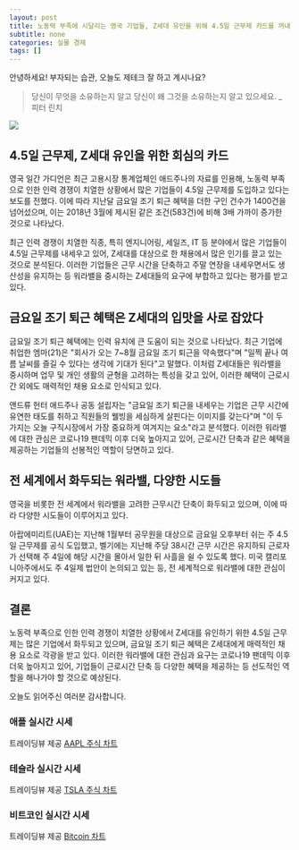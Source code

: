 ```yaml
---
layout: post
title: 노동력 부족에 시달리는 영국 기업들, Z세대 유인을 위해 4.5일 근무제 카드를 꺼내 들다
subtitle: none
categories: 실물 경제
tags: []
---
```


안녕하세요! 부자되는 습관, 오늘도 제테크 잘 하고 계시나요?

> 당신이 무엇을 소유하는지 알고 당신이 왜 그것을 소유하는지 알고 있으세요. _ 피터 린치






![](https://source.unsplash.com/800x450/?luxury)

##  4.5일 근무제, Z세대 유인을 위한 회심의 카드

영국 일간 가디언은 최근 고용시장 통계업체인 애드주나의 자료를 인용해, 노동력 부족으로 인한 인력 경쟁이 치열한 상황에서 많은 기업들이 4.5일 근무제를 도입하고 있다는 보도를 전했다. 이에 따라 지난달 금요일 조기 퇴근 혜택을 더한 구인 건수가 1400건을 넘어섰으며, 이는 2018년 3월에 제시된 같은 조건(583건)에 비해 3배 가까이 증가한 것으로 나타났다.

최근 인력 경쟁이 치열한 직종, 특히 엔지니어링, 세일즈, IT 등 분야에서 많은 기업들이 4.5일 근무제를 내세우고 있어, Z세대를 대상으로 한 채용에서 많은 인기를 끌고 있는 것으로 분석된다. 이러한 기업들은 근무 시간을 단축하고 주말 연장을 내세우면서도 생산성을 유지하는 등 워라밸을 중시하는 Z세대들의 요구에 부합하고 있다는 평가를 받고 있다.

## 금요일 조기 퇴근 혜택은 Z세대의 입맛을 사로 잡았다

금요일 조기 퇴근 혜택에는 인력 유치에 큰 도움이 되는 것으로 나타났다. 최근 기업에 취업한 엠마(21)은 "회사가 오는 7~8월 금요일 조기 퇴근을 약속했다"며 "일찍 끝나 여름 날씨를 즐길 수 있다는 생각에 기대가 된다"고 말했다. 이처럼 Z세대들은 워라밸을 중시하며 업무 및 개인 생활의 균형을 고려하는 특성을 갖고 있어, 이러한 혜택이 근로시간 외에도 매력적인 채용 요소로 인식되고 있다.

앤드류 헌터 애드주나 공동 설립자는 "금요일 조기 퇴근을 내세우는 기업은 근무 시간에 유연한 태도를 취하고 직원들의 웰빙을 세심하게 살핀다는 이미지를 갖는다"며 "이 두 가지는 오늘 구직시장에서 가장 중요하게 여겨지는 요소"라고 분석했다. 이러한 워라밸에 대한 관심은 코로나19 팬데믹 이후 더욱 높아지고 있어, 근로시간 단축과 같은 혜택을 제공하는 기업들의 선봉적인 역할이 당면하고 있다.

## 전 세계에서 화두되는 워라밸, 다양한 시도들

영국을 비롯한 전 세계에서 워라밸을 고려한 근무시간 단축이 화두되고 있으며, 이에 따라 다양한 시도들이 이루어지고 있다.

아랍에미리트(UAE)는 지난해 1월부터 공무원을 대상으로 금요일 오후부터 쉬는 주 4.5일 근무제를 공식 도입했고, 벨기에는 지난해 주당 38시간 근무 시간은 유지하되 근로자가 선택해 주 4일에 해당 시간을 몰아서 일한 뒤 사흘을 쉴 수 있도록 했다. 미국 캘리포니아주에서도 주 4일제 법안이 논의되고 있는 등, 전 세계적으로 워라밸에 대한 관심이 커지고 있다.

## 결론

노동력 부족으로 인한 인력 경쟁이 치열한 상황에서 Z세대를 유인하기 위한 4.5일 근무제는 많은 기업에서 화두되고 있으며, 금요일 조기 퇴근 혜택은 Z세대에게 매력적인 채용 요소로 각광을 받고 있다. 이러한 워라밸에 대한 관심과 요구는 코로나19 팬데믹 이후 더욱 높아지고 있어, 기업들이 근로시간 단축 등 다양한 혜택을 제공하는 등 선도적인 역할을 해나가야 할 것으로 예상된다.

오늘도 읽어주신 여러분 감사합니다.

### 애플 실시간 시세


<!-- TradingView Widget BEGIN -->
<div class="tradingview-widget-container">
  <div id="tradingview_6a264"></div>
  <div class="tradingview-widget-copyright">트레이딩뷰 제공 <a href="https://kr.tradingview.com/symbols/NASDAQ-AAPL/" rel="noopener" target="_blank"><span class="blue-text">AAPL 주식 차트</span></a></div>
  <script type="text/javascript" src="https://s3.tradingview.com/tv.js"></script>
  <script type="text/javascript">
  new TradingView.widget(
  {
  "autosize": true,
  "symbol": "NASDAQ:AAPL",
  "interval": "D",
  "timezone": "Asia/Seoul",
  "theme": "light",
  "style": "1",
  "locale": "kr",
  "toolbar_bg": "#f1f3f6",
  "enable_publishing": false,
  "hide_top_toolbar": true,
  "hide_legend": true,
  "save_image": false,
  "container_id": "tradingview_6a264"
}
  );
  </script>
</div>
<!-- TradingView Widget END -->


### 테슬라 실시간 시세


<!-- TradingView Widget BEGIN -->
<div class="tradingview-widget-container">
  <div id="tradingview_39d77"></div>
  <div class="tradingview-widget-copyright">트레이딩뷰 제공 <a href="https://kr.tradingview.com/symbols/NASDAQ-TSLA/" rel="noopener" target="_blank"><span class="blue-text">TSLA 주식 차트</span></a></div>
  <script type="text/javascript" src="https://s3.tradingview.com/tv.js"></script>
  <script type="text/javascript">
  new TradingView.widget(
  {
  "autosize": true,
  "symbol": "NASDAQ:TSLA",
  "interval": "D",
  "timezone": "Asia/Seoul",
  "theme": "light",
  "style": "1",
  "locale": "kr",
  "toolbar_bg": "#f1f3f6",
  "enable_publishing": false,
  "hide_top_toolbar": true,
  "hide_legend": true,
  "save_image": false,
  "container_id": "tradingview_39d77"
}
  );
  </script>
</div>
<!-- TradingView Widget END -->


### 비트코인 실시간 시세


<!-- TradingView Widget BEGIN -->
<div class="tradingview-widget-container">
  <div id="tradingview_3f91e"></div>
  <div class="tradingview-widget-copyright">트레이딩뷰 제공 <a href="https://kr.tradingview.com/symbols/BTCUSD/?exchange=BITSTAMP" rel="noopener" target="_blank"><span class="blue-text">Bitcoin 차트</span></a></div>
  <script type="text/javascript" src="https://s3.tradingview.com/tv.js"></script>
  <script type="text/javascript">
  new TradingView.widget(
  {
  "autosize": true,
  "symbol": "BITSTAMP:BTCUSD",
  "interval": "D",
  "timezone": "Asia/Seoul",
  "theme": "light",
  "style": "1",
  "locale": "kr",
  "toolbar_bg": "#f1f3f6",
  "enable_publishing": false,
  "hide_top_toolbar": true,
  "hide_legend": true,
  "save_image": false,
  "container_id": "tradingview_3f91e"
}
  );
  </script>
</div>
<!-- TradingView Widget END -->

